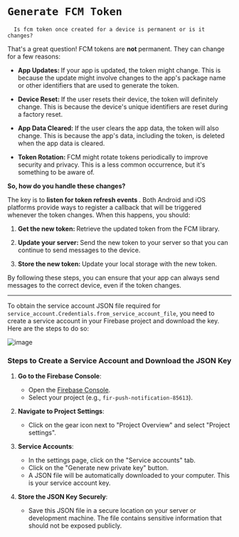 # `Generate FCM Token`

      Is fcm token once created for a device is permanent or is it changes?

<mat-icon _ngcontent-ng-c1677654="" role="img" fontset="google-material-icons" aria-label="Gemini in Firebase logo" class="mat-icon notranslate google-material-icons mat-icon-no-color" aria-hidden="true" data-mat-icon-type="font" data-mat-icon-namespace="google-material-icons">
</mat-icon></helios-agent-avatar><!----><!----></div><!----><div _ngcontent-ng-c3984265009="" class="helios-response ng-star-inserted"><fire-helios-c-mark-node _ngcontent-ng-c3984265009=""><fire-helios-c-mark-node class="ng-star-inserted"><!----><!----><!----><!----><!----><p class="ng-star-inserted"><fire-helios-c-mark-node class="ng-star-inserted"><!----><!----><!----><!----><!----><!----> That's a great question!  FCM tokens are  <!----><!----><!----><!----><!----><!----><!----><!----><!----><!----><!----><!----><!----></fire-helios-c-mark-node><fire-helios-c-mark-node class="ng-star-inserted"><!----><!----><!----><!----><!----><!----><!----><!----><!----><strong class="ng-star-inserted"><fire-helios-c-mark-node class="ng-star-inserted"><!----><!----><!----><!----><!----><!----> not <!----><!----><!----><!----><!----><!----><!----><!----><!----><!----><!----><!----><!----></fire-helios-c-mark-node><!----></strong><!----><!----><!----><!----><!----><!----><!----><!----><!----><!----></fire-helios-c-mark-node><fire-helios-c-mark-node class="ng-star-inserted"><!----><!----><!----><!----><!----><!---->  permanent. They can change for a few reasons: <!----><!----><!----><!----><!----><!----><!----><!----><!----><!----><!----><!----><!----></fire-helios-c-mark-node><!----></p><!----><!----><!----><!----><!----><!----><!----><!----><!----><!----><!----><!----><!----><!----></fire-helios-c-mark-node><fire-helios-c-mark-node class="ng-star-inserted"><!----><ul class="ng-star-inserted"><li class="ng-star-inserted"><fire-helios-c-mark-node><!----><!----><fire-helios-c-mark-node class="ng-star-inserted"><!----><!----><!----><!----><!----><p class="ng-star-inserted"><fire-helios-c-mark-node class="ng-star-inserted"><!----><!----><!----><!----><!----><!----><!----><!----><!----><strong class="ng-star-inserted"><fire-helios-c-mark-node class="ng-star-inserted"><!----><!----><!----><!----><!----><!----> App Updates: <!----><!----><!----><!----><!----><!----><!----><!----><!----><!----><!----><!----><!----></fire-helios-c-mark-node><!----></strong><!----><!----><!----><!----><!----><!----><!----><!----><!----><!----></fire-helios-c-mark-node><fire-helios-c-mark-node class="ng-star-inserted"><!----><!----><!----><!----><!----><!---->  If your app is updated, the token might change. This is because the update might involve changes to the app's package name or other identifiers that are used to generate the token. <!----><!----><!----><!----><!----><!----><!----><!----><!----><!----><!----><!----><!----></fire-helios-c-mark-node><!----></p><!----><!----><!----><!----><!----><!----><!----><!----><!----><!----><!----><!----><!----><!----></fire-helios-c-mark-node><!----><!----><!----><!----><!----><!----><!----><!----><!----><!----><!----><!----><!----><!----><!----><!----><!----><!----></fire-helios-c-mark-node></li><li class="ng-star-inserted"><fire-helios-c-mark-node><!----><!----><fire-helios-c-mark-node class="ng-star-inserted"><!----><!----><!----><!----><!----><p class="ng-star-inserted"><fire-helios-c-mark-node class="ng-star-inserted"><!----><!----><!----><!----><!----><!----><!----><!----><!----><strong class="ng-star-inserted"><fire-helios-c-mark-node class="ng-star-inserted"><!----><!----><!----><!----><!----><!----> Device Reset: <!----><!----><!----><!----><!----><!----><!----><!----><!----><!----><!----><!----><!----></fire-helios-c-mark-node><!----></strong><!----><!----><!----><!----><!----><!----><!----><!----><!----><!----></fire-helios-c-mark-node><fire-helios-c-mark-node class="ng-star-inserted"><!----><!----><!----><!----><!----><!---->  If the user resets their device, the token will definitely change. This is because the device's unique identifiers are reset during a factory reset. <!----><!----><!----><!----><!----><!----><!----><!----><!----><!----><!----><!----><!----></fire-helios-c-mark-node><!----></p><!----><!----><!----><!----><!----><!----><!----><!----><!----><!----><!----><!----><!----><!----></fire-helios-c-mark-node><!----><!----><!----><!----><!----><!----><!----><!----><!----><!----><!----><!----><!----><!----><!----><!----><!----><!----></fire-helios-c-mark-node></li><li class="ng-star-inserted"><fire-helios-c-mark-node><!----><!----><fire-helios-c-mark-node class="ng-star-inserted"><!----><!----><!----><!----><!----><p class="ng-star-inserted"><fire-helios-c-mark-node class="ng-star-inserted"><!----><!----><!----><!----><!----><!----><!----><!----><!----><strong class="ng-star-inserted"><fire-helios-c-mark-node class="ng-star-inserted"><!----><!----><!----><!----><!----><!----> App Data Cleared: <!----><!----><!----><!----><!----><!----><!----><!----><!----><!----><!----><!----><!----></fire-helios-c-mark-node><!----></strong><!----><!----><!----><!----><!----><!----><!----><!----><!----><!----></fire-helios-c-mark-node><fire-helios-c-mark-node class="ng-star-inserted"><!----><!----><!----><!----><!----><!---->  If the user clears the app data, the token will also change. This is because the app's data, including the token, is deleted when the app data is cleared. <!----><!----><!----><!----><!----><!----><!----><!----><!----><!----><!----><!----><!----></fire-helios-c-mark-node><!----></p><!----><!----><!----><!----><!----><!----><!----><!----><!----><!----><!----><!----><!----><!----></fire-helios-c-mark-node><!----><!----><!----><!----><!----><!----><!----><!----><!----><!----><!----><!----><!----><!----><!----><!----><!----><!----></fire-helios-c-mark-node></li><li class="ng-star-inserted"><fire-helios-c-mark-node><!----><!----><fire-helios-c-mark-node class="ng-star-inserted"><!----><!----><!----><!----><!----><p class="ng-star-inserted"><fire-helios-c-mark-node class="ng-star-inserted"><!----><!----><!----><!----><!----><!----><!----><!----><!----><strong class="ng-star-inserted"><fire-helios-c-mark-node class="ng-star-inserted"><!----><!----><!----><!----><!----><!----> Token Rotation: <!----><!----><!----><!----><!----><!----><!----><!----><!----><!----><!----><!----><!----></fire-helios-c-mark-node><!----></strong><!----><!----><!----><!----><!----><!----><!----><!----><!----><!----></fire-helios-c-mark-node><fire-helios-c-mark-node class="ng-star-inserted"><!----><!----><!----><!----><!----><!---->   FCM might rotate tokens periodically to improve security and privacy. This is a less common occurrence, but it's something to be aware of. <!----><!----><!----><!----><!----><!----><!----><!----><!----><!----><!----><!----><!----></fire-helios-c-mark-node><!----></p><!----><!----><!----><!----><!----><!----><!----><!----><!----><!----><!----><!----><!----><!----></fire-helios-c-mark-node><!----><!----><!----><!----><!----><!----><!----><!----><!----><!----><!----><!----><!----><!----><!----><!----><!----><!----></fire-helios-c-mark-node></li><!----></ul><!----><!----><!----><!----><!----><!----><!----><!----><!----><!----><!----><!----><!----><!----><!----><!----><!----><!----><!----><!----></fire-helios-c-mark-node><fire-helios-c-mark-node class="ng-star-inserted"><!----><!----><!----><!----><!----><p class="ng-star-inserted"><fire-helios-c-mark-node class="ng-star-inserted"><!----><!----><!----><!----><!----><!----><!----><!----><!----><strong class="ng-star-inserted"><fire-helios-c-mark-node class="ng-star-inserted"><!----><!----><!----><!----><!----><!----> So, how do you handle these changes? <!----><!----><!----><!----><!----><!----><!----><!----><!----><!----><!----><!----><!----></fire-helios-c-mark-node><!----></strong><!----><!----><!----><!----><!----><!----><!----><!----><!----><!----></fire-helios-c-mark-node><!----></p><!----><!----><!----><!----><!----><!----><!----><!----><!----><!----><!----><!----><!----><!----></fire-helios-c-mark-node><fire-helios-c-mark-node class="ng-star-inserted"><!----><!----><!----><!----><!----><p class="ng-star-inserted"><fire-helios-c-mark-node class="ng-star-inserted"><!----><!----><!----><!----><!----><!----> The key is to  <!----><!----><!----><!----><!----><!----><!----><!----><!----><!----><!----><!----><!----></fire-helios-c-mark-node><fire-helios-c-mark-node class="ng-star-inserted"><!----><!----><!----><!----><!----><!----><!----><!----><!----><strong class="ng-star-inserted"><fire-helios-c-mark-node class="ng-star-inserted"><!----><!----><!----><!----><!----><!----> listen for token refresh events <!----><!----><!----><!----><!----><!----><!----><!----><!----><!----><!----><!----><!----></fire-helios-c-mark-node><!----></strong><!----><!----><!----><!----><!----><!----><!----><!----><!----><!----></fire-helios-c-mark-node><fire-helios-c-mark-node class="ng-star-inserted"><!----><!----><!----><!----><!----><!----> .  Both Android and iOS platforms provide ways to register a callback that will be triggered whenever the token changes.  When this happens, you should: <!----><!----><!----><!----><!----><!----><!----><!----><!----><!----><!----><!----><!----></fire-helios-c-mark-node><!----></p><!----><!----><!----><!----><!----><!----><!----><!----><!----><!----><!----><!----><!----><!----></fire-helios-c-mark-node><fire-helios-c-mark-node class="ng-star-inserted"><!----><!----><ol class="ng-star-inserted"><li class="ng-star-inserted"><fire-helios-c-mark-node><!----><!----><fire-helios-c-mark-node class="ng-star-inserted"><!----><!----><!----><!----><!----><p class="ng-star-inserted"><fire-helios-c-mark-node class="ng-star-inserted"><!----><!----><!----><!----><!----><!----><!----><!----><!----><strong class="ng-star-inserted"><fire-helios-c-mark-node class="ng-star-inserted"><!----><!----><!----><!----><!----><!----> Get the new token: <!----><!----><!----><!----><!----><!----><!----><!----><!----><!----><!----><!----><!----></fire-helios-c-mark-node><!----></strong><!----><!----><!----><!----><!----><!----><!----><!----><!----><!----></fire-helios-c-mark-node><fire-helios-c-mark-node class="ng-star-inserted"><!----><!----><!----><!----><!----><!---->   Retrieve the updated token from the FCM library. <!----><!----><!----><!----><!----><!----><!----><!----><!----><!----><!----><!----><!----></fire-helios-c-mark-node><!----></p><!----><!----><!----><!----><!----><!----><!----><!----><!----><!----><!----><!----><!----><!----></fire-helios-c-mark-node><!----><!----><!----><!----><!----><!----><!----><!----><!----><!----><!----><!----><!----><!----><!----><!----><!----><!----></fire-helios-c-mark-node></li><li class="ng-star-inserted"><fire-helios-c-mark-node><!----><!----><fire-helios-c-mark-node class="ng-star-inserted"><!----><!----><!----><!----><!----><p class="ng-star-inserted"><fire-helios-c-mark-node class="ng-star-inserted"><!----><!----><!----><!----><!----><!----><!----><!----><!----><strong class="ng-star-inserted"><fire-helios-c-mark-node class="ng-star-inserted"><!----><!----><!----><!----><!----><!----> Update your server: <!----><!----><!----><!----><!----><!----><!----><!----><!----><!----><!----><!----><!----></fire-helios-c-mark-node><!----></strong><!----><!----><!----><!----><!----><!----><!----><!----><!----><!----></fire-helios-c-mark-node><fire-helios-c-mark-node class="ng-star-inserted"><!----><!----><!----><!----><!----><!---->   Send the new token to your server so that you can continue to send messages to the device. <!----><!----><!----><!----><!----><!----><!----><!----><!----><!----><!----><!----><!----></fire-helios-c-mark-node><!----></p><!----><!----><!----><!----><!----><!----><!----><!----><!----><!----><!----><!----><!----><!----></fire-helios-c-mark-node><!----><!----><!----><!----><!----><!----><!----><!----><!----><!----><!----><!----><!----><!----><!----><!----><!----><!----></fire-helios-c-mark-node></li><li class="ng-star-inserted"><fire-helios-c-mark-node><!----><!----><fire-helios-c-mark-node class="ng-star-inserted"><!----><!----><!----><!----><!----><p class="ng-star-inserted"><fire-helios-c-mark-node class="ng-star-inserted"><!----><!----><!----><!----><!----><!----><!----><!----><!----><strong class="ng-star-inserted"><fire-helios-c-mark-node class="ng-star-inserted"><!----><!----><!----><!----><!----><!----> Store the new token: <!----><!----><!----><!----><!----><!----><!----><!----><!----><!----><!----><!----><!----></fire-helios-c-mark-node><!----></strong><!----><!----><!----><!----><!----><!----><!----><!----><!----><!----></fire-helios-c-mark-node><fire-helios-c-mark-node class="ng-star-inserted"><!----><!----><!----><!----><!----><!---->   Update your local storage with the new token. <!----><!----><!----><!----><!----><!----><!----><!----><!----><!----><!----><!----><!----></fire-helios-c-mark-node><!----></p><!----><!----><!----><!----><!----><!----><!----><!----><!----><!----><!----><!----><!----><!----></fire-helios-c-mark-node><!----><!----><!----><!----><!----><!----><!----><!----><!----><!----><!----><!----><!----><!----><!----><!----><!----><!----></fire-helios-c-mark-node></li><!----></ol><!----><!----><!----><!----><!----><!----><!----><!----><!----><!----><!----><!----><!----><!----><!----><!----><!----><!----><!----></fire-helios-c-mark-node><fire-helios-c-mark-node class="ng-star-inserted"><!----><!----><!----><!----><!----><p class="ng-star-inserted"><fire-helios-c-mark-node class="ng-star-inserted"><!----><!----><!----><!----><!----><!----> By following these steps, you can ensure that your app can always send messages to the correct device, even if the token changes. <!----><!----><!----><!----><!----><!----><!----><!----><!----><!----><!----><!----><!----></fire-helios-c-mark-node><!----></p><!----><!----><!----><!----><!----><!----><!----><!----><!----><!----><!----><!----><!----><!----></fire-helios-c-mark-node><fire-helios-c-mark-node class="ng-star-inserted"><!----><!----><!----><!----><!----><p class="ng-star-inserted"><fire-helios-c-mark-node class="ng-star-inserted"><!----><!----><!----><!----><!----><!----> <!----><!----><!----><!----><!----><!----><!----><!----><!----><!----><!----><!----><!----></fire-helios-c-mark-node><!----></p><!----><!----><!----><!----><!----><!----><!----><!----><!----><!----><!----><!----><!----><!----></fire-helios-c-mark-node><!----><!----><!----><!----><!----><!----><!----><!----><!----><!----><!----><!----><!----><!----><!----><!----><!----><!----><!----><!----></fire-helios-c-mark-node></div><!----><!----></div>

---

To obtain the service account JSON file required for `service_account.Credentials.from_service_account_file`, you need to create a service account in your Firebase project and download the key. Here are the steps to do so:

![image](https://github.com/user-attachments/assets/94caac48-3947-42ef-9696-80d5a0974201)

### Steps to Create a Service Account and Download the JSON Key

1. **Go to the Firebase Console**:
   - Open the [Firebase Console](https://console.firebase.google.com/u/0/project/fir-push-notification-85613/settings/serviceaccounts/adminsdk).
   - Select your project (e.g., `fir-push-notification-85613`).

2. **Navigate to Project Settings**:
   - Click on the gear icon next to "Project Overview" and select "Project settings".

3. **Service Accounts**:
   - In the settings page, click on the "Service accounts" tab.
   - Click on the "Generate new private key" button.
   - A JSON file will be automatically downloaded to your computer. This is your service account key.

4. **Store the JSON Key Securely**:
   - Save this JSON file in a secure location on your server or development machine. The file contains sensitive information that should not be exposed publicly.
